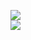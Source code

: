 [![](https://img.shields.io/badge/Made%20With-Github%20Spray-lightgrey.svg?style=for-the-badge&logo=github)](https://github.com/Annihil/github-spray#3462)  
[![](https://i.imgur.com/2DrTn0Z.gif)](https://github.com/Annihil/github-spray)